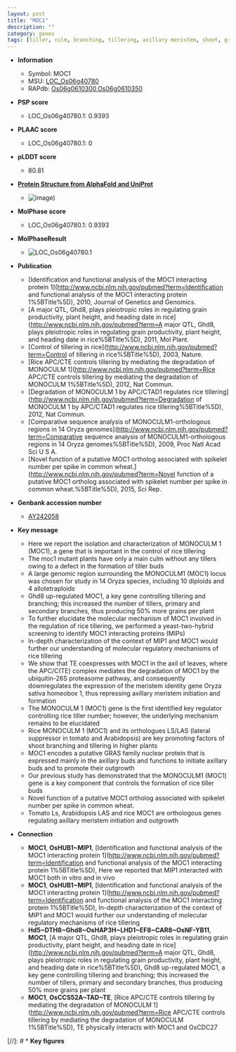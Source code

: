 ```yaml
---
layout: post
title: "MOC1"
description: ""
category: genes
tags: [tiller, culm, branching, tillering, axillary meristem, shoot, growth, tiller number, meristem, grain, spikelet, spikelet number]
---
```


* **Information**  
    + Symbol: MOC1  
    + MSU: [LOC_Os06g40780](http://rice.plantbiology.msu.edu/cgi-bin/ORF_infopage.cgi?orf=LOC_Os06g40780)  
    + RAPdb: [Os06g0610300](http://rapdb.dna.affrc.go.jp/viewer/gbrowse_details/irgsp1?name=Os06g0610300),[Os06g0610350](http://rapdb.dna.affrc.go.jp/viewer/gbrowse_details/irgsp1?name=Os06g0610350)  

* **PSP score**  
    + LOC_Os06g40780.1: 0.9393 

* **PLAAC score**  
    + LOC_Os06g40780.1: 0 

* **pLDDT score**
    + 80.81

* **[Protein Structure from AlphaFold and UniProt](https://www.uniprot.org/uniprotkb/Q84MM9/entry#structure)**
    + ![image](https://ricepsp.github.io/images/Q8/AF-Q84MM9-F1.png))

* **MolPhase score**
    + LOC_Os06g40780.1: 0.9393

* **MolPhaseResult**
    + ![LOC_Os06g40780.1](https://ricepsp.github.io/pictures/LOC_Os06g/LOC_Os06g40780.1.png)

* **Publication**  
    + [Identification and functional analysis of the MOC1 interacting protein 1](http://www.ncbi.nlm.nih.gov/pubmed?term=Identification and functional analysis of the MOC1 interacting protein 1%5BTitle%5D), 2010, Journal of Genetics and Genomics.
    + [A major QTL, Ghd8, plays pleiotropic roles in regulating grain productivity, plant height, and heading date in rice](http://www.ncbi.nlm.nih.gov/pubmed?term=A major QTL, Ghd8, plays pleiotropic roles in regulating grain productivity, plant height, and heading date in rice%5BTitle%5D), 2011, Mol Plant.
    + [Control of tillering in rice](http://www.ncbi.nlm.nih.gov/pubmed?term=Control of tillering in rice%5BTitle%5D), 2003, Nature.
    + [Rice APC/CTE controls tillering by mediating the degradation of MONOCULM 1](http://www.ncbi.nlm.nih.gov/pubmed?term=Rice APC/CTE controls tillering by mediating the degradation of MONOCULM 1%5BTitle%5D), 2012, Nat Commun.
    + [Degradation of MONOCULM 1 by APC/CTAD1 regulates rice tillering](http://www.ncbi.nlm.nih.gov/pubmed?term=Degradation of MONOCULM 1 by APC/CTAD1 regulates rice tillering%5BTitle%5D), 2012, Nat Commun.
    + [Comparative sequence analysis of MONOCULM1-orthologous regions in 14 Oryza genomes](http://www.ncbi.nlm.nih.gov/pubmed?term=Comparative sequence analysis of MONOCULM1-orthologous regions in 14 Oryza genomes%5BTitle%5D), 2009, Proc Natl Acad Sci U S A.
    + [Novel function of a putative MOC1 ortholog associated with spikelet number per spike in common wheat.](http://www.ncbi.nlm.nih.gov/pubmed?term=Novel function of a putative MOC1 ortholog associated with spikelet number per spike in common wheat.%5BTitle%5D), 2015, Sci Rep.

* **Genbank accession number**  
    + [AY242058](http://www.ncbi.nlm.nih.gov/nuccore/AY242058)

* **Key message**  
    + Here we report the isolation and characterization of MONOCULM 1 (MOC1), a gene that is important in the control of rice tillering
    + The moc1 mutant plants have only a main culm without any tillers owing to a defect in the formation of tiller buds
    + A large genomic region surrounding the MONOCULM1 (MOC1) locus was chosen for study in 14 Oryza species, including 10 diploids and 4 allotetraploids
    + Ghd8 up-regulated MOC1, a key gene controlling tillering and branching; this increased the number of tillers, primary and secondary branches, thus producing 50% more grains per plant
    + To further elucidate the molecular mechanism of MOC1 involved in the regulation of rice tillering, we performed a yeast-two-hybrid screening to identify MOC1 interacting proteins (MIPs)
    + In-depth characterization of the context of MIP1 and MOC1 would further our understanding of molecular regulatory mechanisms of rice tillering
    + We show that TE coexpresses with MOC1 in the axil of leaves, where the APC/C(TE) complex mediates the degradation of MOC1 by the ubiquitin-26S proteasome pathway, and consequently downregulates the expression of the meristem identity gene Oryza sativa homeobox 1, thus repressing axillary meristem initiation and formation
    + The MONOCULM 1 (MOC1) gene is the first identified key regulator controlling rice tiller number; however, the underlying mechanism remains to be elucidated
    + Rice MONOCULM 1 (MOC1) and its orthologues LS/LAS (lateral suppressor in tomato and Arabidopsis) are key promoting factors of shoot branching and tillering in higher plants
    + MOC1 encodes a putative GRAS family nuclear protein that is expressed mainly in the axillary buds and functions to initiate axillary buds and to promote their outgrowth
    + Our previous study has demonstrated that the MONOCULM1 (MOC1) gene is a key component that controls the formation of rice tiller buds
    + Novel function of a putative MOC1 ortholog associated with spikelet number per spike in common wheat.
    + Tomato Ls, Arabidopsis LAS and rice MOC1 are orthologous genes regulating axillary meristem initiation and outgrowth

* **Connection**  
    + __MOC1__, __OsHUB1~MIP1__, [Identification and functional analysis of the MOC1 interacting protein 1](http://www.ncbi.nlm.nih.gov/pubmed?term=Identification and functional analysis of the MOC1 interacting protein 1%5BTitle%5D), Here we reported that MIP1 interacted with MOC1 both in vitro and in vivo
    + __MOC1__, __OsHUB1~MIP1__, [Identification and functional analysis of the MOC1 interacting protein 1](http://www.ncbi.nlm.nih.gov/pubmed?term=Identification and functional analysis of the MOC1 interacting protein 1%5BTitle%5D), In-depth characterization of the context of MIP1 and MOC1 would further our understanding of molecular regulatory mechanisms of rice tillering
    + __Hd5~DTH8~Ghd8~OsHAP3H~LHD1~EF8~CAR8~OsNF-YB11__, __MOC1__, [A major QTL, Ghd8, plays pleiotropic roles in regulating grain productivity, plant height, and heading date in rice](http://www.ncbi.nlm.nih.gov/pubmed?term=A major QTL, Ghd8, plays pleiotropic roles in regulating grain productivity, plant height, and heading date in rice%5BTitle%5D), Ghd8 up-regulated MOC1, a key gene controlling tillering and branching; this increased the number of tillers, primary and secondary branches, thus producing 50% more grains per plant
    + __MOC1__, __OsCCS52A~TAD~TE__, [Rice APC/CTE controls tillering by mediating the degradation of MONOCULM 1](http://www.ncbi.nlm.nih.gov/pubmed?term=Rice APC/CTE controls tillering by mediating the degradation of MONOCULM 1%5BTitle%5D), TE physically interacts with MOC1 and OsCDC27

[//]: # * **Key figures**  


